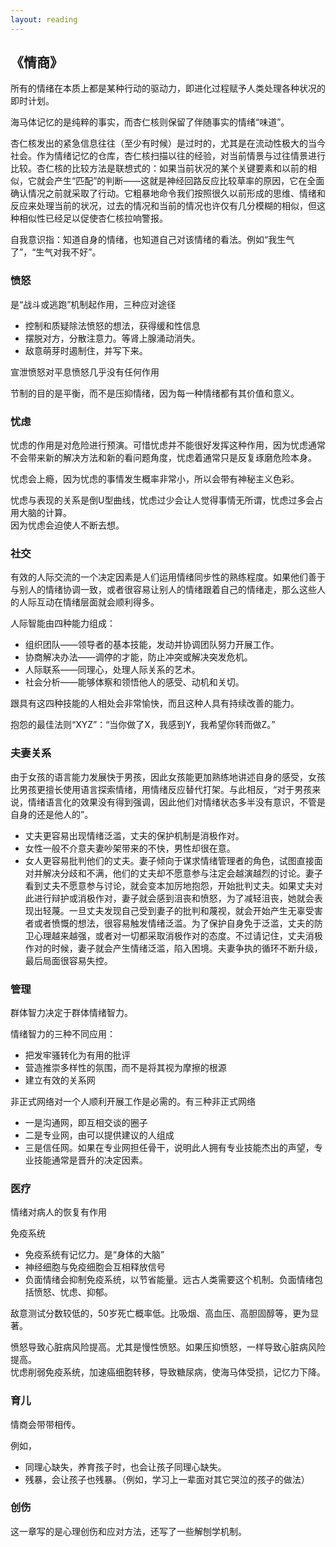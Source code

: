 ```yaml
---
layout: reading
---
```


## 《情商》
所有的情绪在本质上都是某种行动的驱动力，即进化过程赋予人类处理各种状况的即时计划。

海马体记忆的是纯粹的事实，而杏仁核则保留了伴随事实的情绪“味道”。


杏仁核发出的紧急信息往往（至少有时候）是过时的，尤其是在流动性极大的当今社会。作为情绪记忆的仓库，杏仁核扫描以往的经验，对当前情景与过往情景进行比较。杏仁核的比较方法是联想式的：如果当前状况的某个关键要素和以前的相似，它就会产生“匹配”的判断——这就是神经回路反应比较草率的原因，它在全面确认情况之前就采取了行动。它粗暴地命令我们按照很久以前形成的思维、情绪和反应来处理当前的状况，过去的情况和当前的情况也许仅有几分模糊的相似，但这种相似性已经足以促使杏仁核拉响警报。


自我意识指：知道自身的情绪，也知道自己对该情绪的看法。例如“我生气了”，“生气对我不好”。

### 愤怒
是“战斗或逃跑”机制起作用，三种应对途径
- 控制和质疑除法愤怒的想法，获得缓和性信息
- 摆脱对方，分散注意力。等肾上腺涌动消失。
- 敌意萌芽时遏制住，并写下来。

宣泄愤怒对平息愤怒几乎没有任何作用

节制的目的是平衡，而不是压抑情绪，因为每一种情绪都有其价值和意义。

### 忧虑
忧虑的作用是对危险进行预演。可惜忧虑并不能很好发挥这种作用，因为忧虑通常不会带来新的解决方法和新的看问题角度，忧虑着通常只是反复琢磨危险本身。  


忧虑会上瘾，因为忧虑的事情发生概率非常小，所以会带有神秘主义色彩。

忧虑与表现的关系是倒U型曲线，忧虑过少会让人觉得事情无所谓，忧虑过多会占用大脑的计算。  
因为忧虑会迫使人不断去想。

### 社交

有效的人际交流的一个决定因素是人们运用情绪同步性的熟练程度。如果他们善于与别人的情绪协调一致，或者很容易让别人的情绪跟着自己的情绪走，那么这些人的人际互动在情绪层面就会顺利得多。

人际智能由四种能力组成：
- 组织团队——领导者的基本技能，发动并协调团队努力开展工作。
- 协商解决办法——调停的才能，防止冲突或解决突发危机。
- 人际联系——同理心，处理人际关系的艺术。
- 社会分析——能够体察和领悟他人的感受、动机和关切。

跟具有这四种技能的人相处会非常愉快，而且这种人具有持续改善的能力。


抱怨的最佳法则“XYZ”：“当你做了X，我感到Y，我希望你转而做Z。”


### 夫妻关系
由于女孩的语言能力发展快于男孩，因此女孩能更加熟练地讲述自身的感受，女孩比男孩更擅长使用语言探索情绪，用情绪反应替代打架。与此相反，“对于男孩来说，情绪语言化的效果没有得到强调，因此他们对情绪状态多半没有意识，不管是自身的还是他人的”。


- 丈夫更容易出现情绪泛滥，丈夫的保护机制是消极作对。  
- 女性一般不介意夫妻吵架带来的不快，男性却很在意。
- 女人更容易批判他们的丈夫。妻子倾向于谋求情绪管理者的角色，试图直接面对并解决分歧和不满，他们的丈夫却不愿意参与注定会越演越烈的讨论。妻子看到丈夫不愿意参与讨论，就会变本加厉地抱怨，开始批判丈夫。如果丈夫对此进行辩护或消极作对，妻子就会感到沮丧和愤怒，为了减轻沮丧，她就会表现出轻蔑。一旦丈夫发现自己受到妻子的批判和蔑视，就会开始产生无辜受害者或者愤慨的想法，很容易触发情绪泛滥。为了保护自身免于泛滥，丈夫的防卫心理越来越强，或者对一切都采取消极作对的态度。不过请记住，丈夫消极作对的时候，妻子就会产生情绪泛滥，陷入困境。夫妻争执的循环不断升级，最后局面很容易失控。

### 管理

群体智力决定于群体情绪智力。

情绪智力的三种不同应用：
- 把发牢骚转化为有用的批评
- 营造推崇多样性的氛围，而不是将其视为摩擦的根源
- 建立有效的关系网


非正式网络对一个人顺利开展工作是必需的。有三种非正式网络
- 一是沟通网，即互相交谈的圈子
- 二是专业网，由可以提供建议的人组成
- 三是信任网。如果在专业网担任骨干，说明此人拥有专业技能杰出的声望，专业技能通常是晋升的决定因素。


### 医疗

情绪对病人的恢复有作用

免疫系统
- 免疫系统有记忆力。是“身体的大脑”
- 神经细胞与免疫细胞会互相释放信号
- 负面情绪会抑制免疫系统，以节省能量。远古人类需要这个机制。负面情绪包括愤怒、忧虑、抑郁。

敌意测试分数较低的，50岁死亡概率低。比吸烟、高血压、高胆固醇等，更为显著。

愤怒导致心脏病风险提高。尤其是慢性愤怒。如果压抑愤怒，一样导致心脏病风险提高。  
忧虑削弱免疫系统，加速癌细胞转移，导致糖尿病，使海马体受损，记忆力下降。  


### 育儿

情商会带带相传。  

例如，
- 同理心缺失，养育孩子时，也会让孩子同理心缺失。  
- 残暴，会让孩子也残暴。（例如，学习上一辈面对其它哭泣的孩子的做法）

### 创伤

这一章写的是心理创伤和应对方法，还写了一些解刨学机制。
